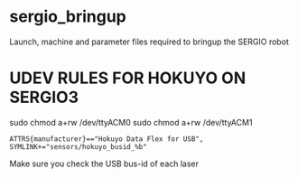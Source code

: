 # sergio_bringup
Launch, machine and parameter files required to bringup the SERGIO robot

# UDEV RULES FOR HOKUYO ON SERGIO3

sudo chmod a+rw /dev/ttyACM0
sudo chmod a+rw /dev/ttyACM1

    ATTRS{manufacturer}=="Hokuyo Data Flex for USB", SYMLINK+="sensors/hokuyo_busid_%b"

Make sure you check the USB bus-id of each laser
